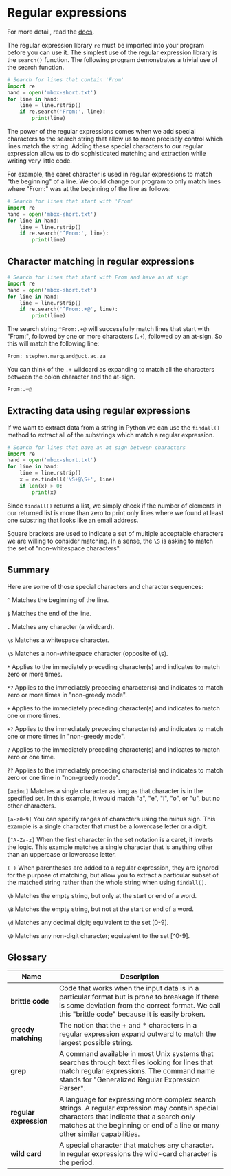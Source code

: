 # Regular expressions
For more detail, read the [docs](https://docs.python.org/3/library/re.html).

The regular expression library `re` must be imported into your program before you can use it. The simplest use of the regular expression library is the `search()` function. The following program demonstrates a trivial use of the search function.

```python
# Search for lines that contain 'From'
import re
hand = open('mbox-short.txt')
for line in hand:
    line = line.rstrip()
    if re.search('From:', line):
        print(line)
```

The power of the regular expressions comes when we add special characters to the search string that allow us to more precisely control which lines match the string. Adding these special characters to our regular expression allow us to do sophisticated matching and extraction while writing very little code.

For example, the caret character is used in regular expressions to match "the beginning" of a line. We could change our program to only match lines where "From:" was at the beginning of the line as follows:

```python
# Search for lines that start with 'From'
import re
hand = open('mbox-short.txt')
for line in hand:
    line = line.rstrip()
    if re.search('^From:', line):
        print(line)
```

## Character matching in regular expressions

```python
# Search for lines that start with From and have an at sign
import re
hand = open('mbox-short.txt')
for line in hand:
    line = line.rstrip()
    if re.search('^From:.+@', line):
        print(line)
```

The search string `^From:.+@` will successfully match lines that start with "From:", followed by one or more characters (`.+`), followed by an at-sign. So this will match the following line:

```python
From: stephen.marquard@uct.ac.za
```

You can think of the `.+` wildcard as expanding to match all the characters between the colon character and the at-sign.

```python
From:.+@
```

## Extracting data using regular expressions
If we want to extract data from a string in Python we can use the `findall()` method to extract all of the substrings which match a regular expression.

```python
# Search for lines that have an at sign between characters
import re
hand = open('mbox-short.txt')
for line in hand:
    line = line.rstrip()
    x = re.findall('\S+@\S+', line)
    if len(x) > 0:
        print(x)
```

Since `findall()` returns a list, we simply check if the number of elements in our returned list is more than zero to print only lines where we found at least one substring that looks like an email address.

Square brackets are used to indicate a set of multiple acceptable characters we are willing to consider matching. In a sense, the `\S` is asking to match the set of "non-whitespace characters".

## Summary
Here are some of those special characters and character sequences:

`^` Matches the beginning of the line.

`$` Matches the end of the line.

`.` Matches any character (a wildcard).

`\s` Matches a whitespace character.

`\S` Matches a non-whitespace character (opposite of \s).

`*` Applies to the immediately preceding character(s) and indicates to match zero or more times.

`*?` Applies to the immediately preceding character(s) and indicates to match zero or more times in "non-greedy mode".

`+` Applies to the immediately preceding character(s) and indicates to match one or more times.

`+?` Applies to the immediately preceding character(s) and indicates to match one or more times in "non-greedy mode".

`?` Applies to the immediately preceding character(s) and indicates to match zero or one time.

`??` Applies to the immediately preceding character(s) and indicates to match zero or one time in "non-greedy mode".

`[aeiou]` Matches a single character as long as that character is in the specified set. In this example, it would match "a", "e", "i", "o", or "u", but no other characters.

`[a-z0-9]` You can specify ranges of characters using the minus sign. This example is a single character that must be a lowercase letter or a digit.

`[^A-Za-z]` When the first character in the set notation is a caret, it inverts the logic. This example matches a single character that is anything other than an uppercase or lowercase letter.

`( )` When parentheses are added to a regular expression, they are ignored for the purpose of matching, but allow you to extract a particular subset of the matched string rather than the whole string when using `findall()`.

`\b` Matches the empty string, but only at the start or end of a word.

`\B` Matches the empty string, but not at the start or end of a word.

`\d` Matches any decimal digit; equivalent to the set [0-9].

`\D` Matches any non-digit character; equivalent to the set [^0-9].

## Glossary
| Name | Description | 
| --- | --- | 
| **brittle code** | Code that works when the input data is in a particular format but is prone to breakage if there is some deviation from the correct format. We call this "brittle code" because it is easily broken. |
| **greedy matching** | The notion that the + and * characters in a regular expression expand outward to match the largest possible string. |
| **grep** | A command available in most Unix systems that searches through text files looking for lines that match regular expressions. The command name stands for "Generalized Regular Expression Parser". |
| **regular expression** | A language for expressing more complex search strings. A regular expression may contain special characters that indicate that a search only matches at the beginning or end of a line or many other similar capabilities. |
| **wild card** | A special character that matches any character. In regular expressions the wild-card character is the period. |